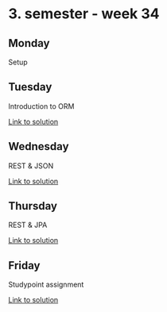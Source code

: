 # 3. semester - week 34
## Monday
Setup

## Tuesday
Introduction to ORM

[Link to solution](https://github.com/Obaydahm/3semWeek34/tree/master/02_tuesday/point)

## Wednesday
REST & JSON

[Link to solution](https://github.com/Obaydahm/3semWeek34/tree/master/03_wednesday/RestTest)

## Thursday
REST & JPA

[Link to solution](https://github.com/Obaydahm/3semWeek34/tree/master/04_thursday/week1-simple-jpa-rest)
## Friday
Studypoint assignment

[Link to solution](https://github.com/Obaydahm/3semWeek34/tree/master/05_friday/SP1)
